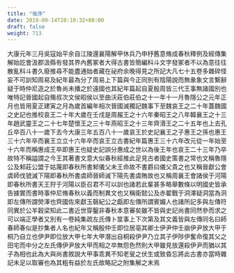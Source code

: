 ```yaml
---
title: "後序"
date: 2019-09-14T20:10:32+08:00
draft: false
weight: 713
---
```



大康元年三月吳寇始平余自江陵還襄陽解甲休兵乃申杼舊意脩成春秋釋例及經傳集解始訖會汲郡汲縣有發其界內舊冢者大得古書皆簡編科斗文字發冢者不以為意往往散亂科斗書久廢推尋不能盡通始者藏在祕府余晚得見之所記大凡七十五卷多雜碎怪妄不可訓知周易及紀年最為分了周易上下篇與今正同別有陰陽說而無彖象文言繫辭疑于時仲尼造之於魯尚未播之於遠國也其紀年篇起自夏殷周皆三代王事無諸國別也唯特記晉國起自殤叔次文侯昭侯以至曲沃莊伯莊伯之十一年十一月魯隱公之元年正月也皆用夏正建寅之月為歲首編年相次晉國滅獨記魏事下至魏哀王之二十年蓋魏國之史記也推校哀王二十年大歲在壬戌是周赧王之十六年秦昭王之八年韓襄王之十三年趙武靈王之二十七年楚懷王之三十年燕昭王之十三年齊湣王之二十五年也上去孔丘卒百八十一歲下去今大康三年五百八十一歲哀王於史記襄王之子惠王之孫也惠王三十六年卒而襄王立立十六年卒而哀王立古書紀年篇惠王三十六年改元從一年始至十六年而稱惠成王卒即惠王也疑史記誤分惠成之世以為後王年也哀王二十三年乃卒故特不稱謚謂之今王其著書文意大似春秋經推此足見古者國史策書之常也文稱魯隱公及邾莊公盟于姑蔑即春秋所書邾儀父未王命故不書爵曰儀父貴之也又稱晉獻公會虞師伐虢滅下陽即春秋所書虞師晉師滅下陽先書虞賄故也又稱周襄王會諸侯于河陽即春秋所書天王狩于河陽以臣召君不可以訓也諸若此輩甚多略舉數條以明國史皆承告據實而書時事仲尼脩春秋以義而制異文也又稱衞懿公及赤翟戰于洞澤疑洞當為泂即左傳所謂熒澤也齊國佐來獻玉磬紀公之甗即左傳所謂賓媚人也諸所記多與左傳符同異於公羊穀梁知此二書近世穿鑿非春秋本意審矣雖不皆與史記尚書同然參而求之可以端正學者又別有一卷純集疏左氏傳卜筮事上下次第及其文義皆與左傳同名曰師春師春似是抄集者人名也紀年又稱殷仲壬即位居亳其卿士伊尹仲壬崩伊尹放大甲于桐乃自立也伊尹即位放大甲七年大甲潛出自桐殺伊尹乃立其子伊陟伊奮命復其父之田宅而中分之左氏傳伊尹放大甲而相之卒無怨色然則大甲雖見放還殺伊尹而猶以其子為相也此為大與尚書敘說大甲事乖異不知老叟之伏生或致昏忘將此古書亦當時雜記未足以取審也為其粗有益於左氏故略記之附集解之末焉